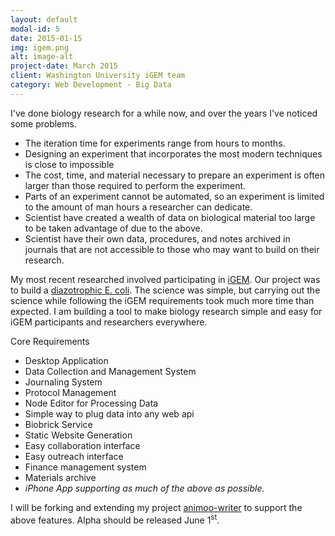 ```yaml
---
layout: default
modal-id: 5
date: 2015-01-15
img: igem.png
alt: image-alt
project-date: March 2015
client: Washington University iGEM team
category: Web Development - Big Data
---
```

I've done biology research for a while now, and over the years I've noticed some problems.
* The iteration time for experiments range from hours to months.
* Designing an experiment that incorporates the most modern techniques is close to impossible
* The cost, time, and material necessary to prepare an experiment is often larger than those required to perform the experiment.
* Parts of an experiment cannot be automated, so an experiment is limited to the amount of man hours a researcher can dedicate.
* Scientist have created a wealth of data on biological material too large to be taken advantage of due to the above.
* Scientist have their own data, procedures, and notes archived in journals that are not
accessible to those who may want to build on their research.

My most recent researched involved participating in [iGEM](https://www.igem.org/Main_Page). Our
project was to build a [diazotrophic E. coli](http://2015.igem.org/Team:WashU_StLouis).
The science was simple, but carrying out the science while following the iGEM requirements
took much more time than expected. I am building a tool to make biology research simple and easy for iGEM participants and researchers everywhere.

Core Requirements
* Desktop Application
* Data Collection and Management System
* Journaling System
* Protocol Management
* Node Editor for Processing Data
* Simple way to plug data into any web api
* Biobrick Service
* Static Website Generation
* Easy collaboration interface
* Easy outreach interface
* Finance management system
* Materials archive
* *iPhone App supporting as much of the above as possible.*

I will be forking and extending my project [animoo-writer](https://github.com/Dacode45/animoowriter) to
support the above features. Alpha should be released June 1<sup>st</sup>.
